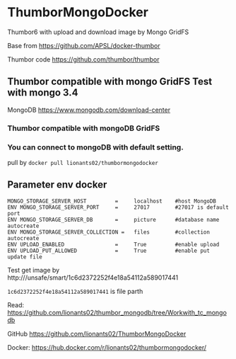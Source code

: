 # ThumborMongoDocker
Thumbor6 with upload and download image by Mongo GridFS

Base from https://github.com/APSL/docker-thumbor

Thumbor code https://github.com/thumbor/thumbor

## Thumbor compatible with mongo GridFS Test with mongo 3.4
MongoDB https://www.mongodb.com/download-center

### Thumbor compatible with mongoDB GridFS
### You can connect to mongoDB with default setting.

pull by `docker pull lionants02/thumbormongodocker`

## Parameter env docker
```
MONGO_STORAGE_SERVER_HOST         =     localhost    #host MongoDB
ENV MONGO_STORAGE_SERVER_PORT     =     27017        #27017 is default port
ENV MONGO_STORAGE_SERVER_DB       =     picture      #database name autocreate
ENV MONGO_STORAGE_SERVER_COLLECTION =   files        #collection autocreate
ENV UPLOAD_ENABLED                =     True         #enable upload
ENV UPLOAD_PUT_ALLOWED            =     True         #enable put update file
```

Test get image by http://<host-thumbor>/unsafe/smart/1c6d2372252f4e18a54112a589017441

`1c6d2372252f4e18a54112a589017441` is file parth

Read: https://github.com/lionants02/thumbor_mongodb/tree/Workwith_tc_mongodb


GitHub https://github.com/lionants02/ThumborMongoDocker

Docker: https://hub.docker.com/r/lionants02/thumbormongodocker/
